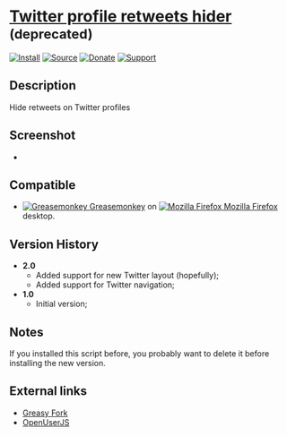 # [Twitter profile retweets hider](https://github.com/jerone/UserScripts/tree/master/Twitter_profile_retweets_hider) <sup>(deprecated)</sup>

[![Install](https://raw.github.com/jerone/UserScripts/master/_resources/Install-button.png)](https://github.com/jerone/UserScripts/raw/master/Twitter_profile_retweets_hider/Twitter_profile_retweets_hider.user.js)
[![Source](https://raw.github.com/jerone/UserScripts/master/_resources/Source-button.png)](https://github.com/jerone/UserScripts/blob/master/Twitter_profile_retweets_hider/Twitter_profile_retweets_hider.user.js)
[![Donate](https://raw.github.com/jerone/UserScripts/master/_resources/Donate-button.png)](https://www.paypal.com/cgi-bin/webscr?cmd=_s-xclick&hosted_button_id=VCYMHWQ7ZMBKW)
[![Support](https://raw.github.com/jerone/UserScripts/master/_resources/Support-button.png)](https://github.com/jerone/UserScripts/issues)

## Description

Hide retweets on Twitter profiles

## Screenshot

-

## Compatible

-   [![Greasemonkey](https://raw.github.com/jerone/UserScripts/master/_resources/Greasemonkey.png) Greasemonkey](https://addons.mozilla.org/firefox/addon/greasemonkey/) on [![Mozilla Firefox](https://raw.github.com/jerone/UserScripts/master/_resources/Firefox.png) Mozilla Firefox](http://www.mozilla.org/en-US/firefox/fx/#desktop) desktop.

## Version History

-   **2.0**
    -   Added support for new Twitter layout (hopefully);
    -   Added support for Twitter navigation;
-   **1.0**
    -   Initial version;

## Notes

If you installed this script before, you probably want to delete it before installing the new version.

## External links

-   [Greasy Fork](https://greasyfork.org/scripts/215-twitter-profile-retweets-hider)
-   [OpenUserJS](https://openuserjs.org/scripts/jerone/Twitter_profile_retweets_hider)
